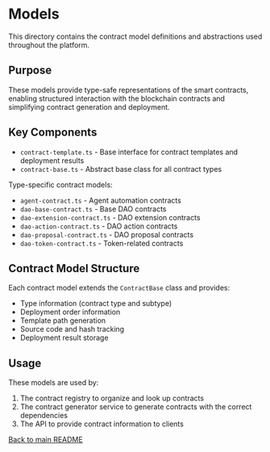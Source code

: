 # Models

This directory contains the contract model definitions and abstractions used throughout the platform.

## Purpose

These models provide type-safe representations of the smart contracts, enabling structured interaction with the blockchain contracts and simplifying contract generation and deployment.

## Key Components

- `contract-template.ts` - Base interface for contract templates and deployment results
- `contract-base.ts` - Abstract base class for all contract types

Type-specific contract models:

- `agent-contract.ts` - Agent automation contracts
- `dao-base-contract.ts` - Base DAO contracts
- `dao-extension-contract.ts` - DAO extension contracts
- `dao-action-contract.ts` - DAO action contracts
- `dao-proposal-contract.ts` - DAO proposal contracts
- `dao-token-contract.ts` - Token-related contracts

## Contract Model Structure

Each contract model extends the `ContractBase` class and provides:
- Type information (contract type and subtype)
- Deployment order information
- Template path generation
- Source code and hash tracking
- Deployment result storage

## Usage

These models are used by:
1. The contract registry to organize and look up contracts
2. The contract generator service to generate contracts with the correct dependencies
3. The API to provide contract information to clients

[Back to main README](/)
